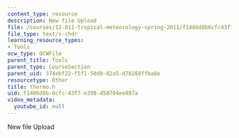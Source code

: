 ```yaml
---
content_type: resource
description: New file Upload
file: /courses/12-811-tropical-meteorology-spring-2011/f1486d8b6cfc43f7e398458704ee897a_thermo.h
file_type: text/x-chdr
learning_resource_types:
- Tools
ocw_type: OCWFile
parent_title: Tools
parent_type: CourseSection
parent_uid: 374ebf22-f5f1-50d9-82a5-d78288ffba8e
resourcetype: Other
title: thermo.h
uid: f1486d8b-6cfc-43f7-e398-458704ee897a
video_metadata:
  youtube_id: null
---
```

New file Upload